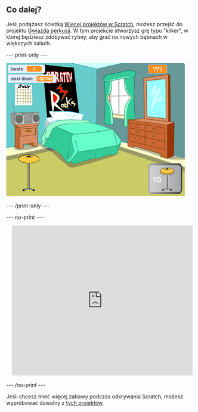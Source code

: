 ## Co dalej?

Jeśli podążasz ścieżką [Więcej projektów w Scratch](https://projects.raspberrypi.org/en/raspberrypi/more-scratch), możesz przejść do projektu [Gwiazda perkusji](https://projects.raspberrypi.org/en/projects/drum-star). W tym projekcie stworzysz grę typu "kliker", w której będziesz zdobywać rytmy, aby grać na nowych bębnach w większych salach.

--- print-only ---

![Widok sceny ukończonego projektu gwiazda perkusji.](images/drum-star.png)

--- /print-only ---

--- no-print ---

<div class="scratch-preview" style="margin-left: 15px;">
  <iframe allowtransparency="true" width="485" height="402" src="https://scratch.mit.edu/projects/embed/522323676/?autostart=false" frameborder="0"></iframe>
</div>

--- /no-print ---

Jeśli chcesz mieć więcej zabawy podczas odkrywania Scratch, możesz wypróbować dowolny z [tych projektów](https://projects.raspberrypi.org/en/projects?software%5B%5D=scratch&curriculum%5B%5D=%201).
